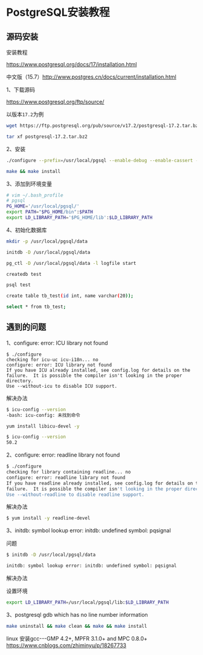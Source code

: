 # PostgreSQL安装教程


## 源码安装

安装教程

https://www.postgresql.org/docs/17/installation.html

中文版（15.7）http://www.postgres.cn/docs/current/installation.html

1、下载源码

https://www.postgresql.org/ftp/source/

以版本`17.2`为例

```bash
wget https://ftp.postgresql.org/pub/source/v17.2/postgresql-17.2.tar.bz2

tar xf postgresql-17.2.tar.bz2
```

2、安装

```bash
./configure --prefix=/usr/local/pgsql --enable-debug --enable-cassert --enable-depend CFLAGS=-O0

make && make install
```

3、添加到环境变量

```bash
# vim ~/.bash_profile
# pgsql
PG_HOME='/usr/local/pgsql/'
export PATH="$PG_HOME/bin":$PATH
export LD_LIBRARY_PATH='$PG_HOME/lib':$LD_LIBRARY_PATH
```

4、初始化数据库

```bash
mkdir -p /usr/local/pgsql/data

initdb -D /usr/local/pgsql/data

pg_ctl -D /usr/local/pgsql/data -l logfile start

createdb test

psql test

create table tb_test(id int, name varchar(20));

select * from tb_test;
```

## 遇到的问题

1、configure: error: ICU library not found

```shell
$ ./configure
checking for icu-uc icu-i18n... no
configure: error: ICU library not found
If you have ICU already installed, see config.log for details on the
failure.  It is possible the compiler isn't looking in the proper directory.
Use --without-icu to disable ICU support.
```

解决办法

```bash
$ icu-config --version
-bash: icu-config: 未找到命令

yum install libicu-devel -y

$ icu-config --version
50.2
```

2、configure: error: readline library not found

```bash
$ ./configure
checking for library containing readline... no
configure: error: readline library not found
If you have readline already installed, see config.log for details on the
failure.  It is possible the compiler isn't looking in the proper directory.
Use --without-readline to disable readline support.
```

解决办法

```bash
$ yum install -y readline-devel
```


3、initdb: symbol lookup error: initdb: undefined symbol: pqsignal

问题
```bash
$ initdb -D /usr/local/pgsql/data

initdb: symbol lookup error: initdb: undefined symbol: pqsignal
```

解决办法

设置环境

```bash
export LD_LIBRARY_PATH=/usr/local/pgsql/lib:$LD_LIBRARY_PATH
```

3、postgresql gdb which has no line number information

```bash
make uninstall && make clean && make && make install
```

linux 安装gcc---GMP 4.2+, MPFR 3.1.0+ and MPC 0.8.0+ 
https://www.cnblogs.com/zhiminyu/p/18267733